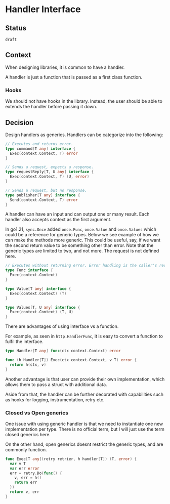 # Handler Interface


## Status

`draft`

## Context

When designing libraries, it is common to have a handler.

A handler is just a function that is passed as a first class function.

### Hooks

We should not have hooks in the library. Instead, the user should be able to extends the handler before passing it down.



## Decision

Design handlers as generics. Handlers can be categorize into the following:

```go
// Executes and returns error.
type command[T any] interface {
  Exec(context.Context, T) error
}

// Sends a request, expects a response.
type requestReply[T, U any] interface {
  Exec(context.Context, T) (U, error)
}

// Sends a request, but no response.
type publisher[T any] interface {
  Send(context.Context, T) error
}
```

A handler can have an input and can output one or many result.
Each handler also accepts context as the first argument.

In go1.21, `sync.Once` added `once.Func`, `once.Value` and `once.Values` which could be a reference for generic types. Below we see example of how we can make the methods more generic. This could be useful, say, if we want the second return value to be something other than error. Note that the generic types are limited to two, and not more. The request is not defined here.

```go
// Executes without returning error. Error handling is the caller's responsibility. Common pattern in concurrency or background job.
type Func interface {
  Exec(context.Context) 
}

type Value[T any] interface {
  Exec(context.Context) (T)
}

type Values[T, U any] interface {
  Exec(context.Context) (T, U)
}
```


There are advantages of using interface vs a function.


For example, as seen in `http.HandlerFunc`, it is easy to convert a function to fulfil the interface.


```go
type Handler[T any] func(ctx context.Context) error

func (h Handler[T]) Exec(ctx context.Context, v T) error {
  return h(ctx, v)
}
```
Another advantage is that user can provide their own implementation, which allows them to pass a struct with additional data.

Aside from that, the handler can be further decorated with capabilities such as hooks for logging, instrumentation, retry etc.

### Closed vs Open generics

One issue with using generic handler is that we need to instantiate one new implementation per type. There is no official term, but I will just use the term closed generics here. 

On the other hand, open generics doesnt restrict the generic types, and are commonly function.


```go
func Exec[T any](retry retrier, h handler[T]) (T, error) {
  var v T
  var err error
  err = retry.Do(func() {
    v, err = h()
    return err
  })
  return v, err
}
```

